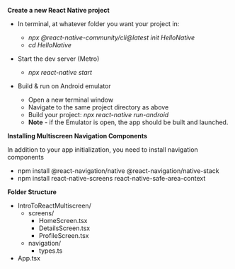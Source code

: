**Create a new React Native project**
* In terminal, at whatever folder you want your project in:
   * _npx @react-native-community/cli@latest init HelloNative_
   * _cd HelloNative_

* Start the dev server (Metro)
   * _npx react-native start_
* Build & run on Android emulator
   * Open a new terminal window
   * Navigate to the same project directory as above
   * Build your project: _npx react-native run-android_
   * **Note** - if the Emulator is open, the app should be built and launched.


**Installing Multiscreen Navigation Components**

In addition to your app initialization, you need to install navigation components
* npm install @react-navigation/native @react-navigation/native-stack
* npm install react-native-screens react-native-safe-area-context


**Folder Structure**

* IntroToReactMultiscreen/
    * screens/
        * HomeScreen.tsx
        * DetailsScreen.tsx
        * ProfileScreen.tsx
   * navigation/
      * types.ts
* App.tsx
